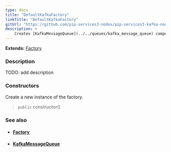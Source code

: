 ```yaml
---
type: docs
title: "DefaultKafkaFactory"
linkTitle: "DefaultKafkaFactory"
gitUrl: "https://github.com/pip-services3-nodex/pip-services3-kafka-nodex"
description: > 
    Creates [KafkaMessageQueue](../../queues/kafka_message_queue) components by their descriptors.
---
```


**Extends:** [Factory](../../../components/build/factory)

### Description

TODO: add description

### Constructors

Create a new instance of the factory.

> `public` constructor()


### See also
- #### [Factory](../../../components/build/factory)
- #### [KafkaMessageQueue](../../queues/kafka_message_queue)

